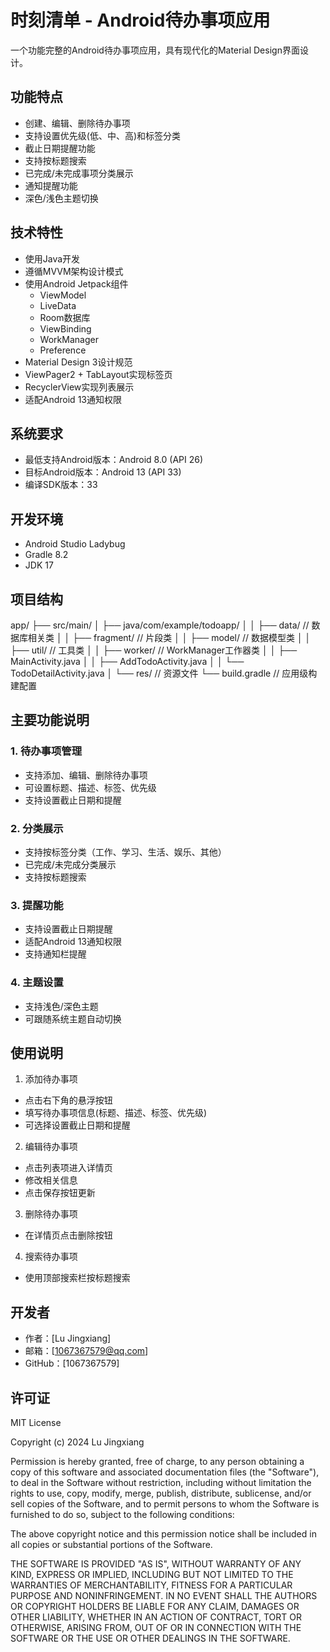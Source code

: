 # 时刻清单 - Android待办事项应用

一个功能完整的Android待办事项应用，具有现代化的Material Design界面设计。

## 功能特点

- 创建、编辑、删除待办事项
- 支持设置优先级(低、中、高)和标签分类
- 截止日期提醒功能
- 支持按标题搜索
- 已完成/未完成事项分类展示
- 通知提醒功能
- 深色/浅色主题切换

## 技术特性

- 使用Java开发
- 遵循MVVM架构设计模式
- 使用Android Jetpack组件
  - ViewModel
  - LiveData
  - Room数据库
  - ViewBinding
  - WorkManager
  - Preference
- Material Design 3设计规范
- ViewPager2 + TabLayout实现标签页
- RecyclerView实现列表展示
- 适配Android 13通知权限

## 系统要求

- 最低支持Android版本：Android 8.0 (API 26)
- 目标Android版本：Android 13 (API 33)
- 编译SDK版本：33

## 开发环境

- Android Studio Ladybug
- Gradle 8.2
- JDK 17

## 项目结构
app/
├── src/main/
│ ├── java/com/example/todoapp/
│ │ ├── data/ // 数据库相关类
│ │ ├── fragment/ // 片段类
│ │ ├── model/ // 数据模型类
│ │ ├── util/ // 工具类
│ │ ├── worker/ // WorkManager工作器类
│ │ ├── MainActivity.java
│ │ ├── AddTodoActivity.java
│ │ └── TodoDetailActivity.java
│ └── res/ // 资源文件
└── build.gradle // 应用级构建配置


## 主要功能说明

### 1. 待办事项管理
- 支持添加、编辑、删除待办事项
- 可设置标题、描述、标签、优先级
- 支持设置截止日期和提醒

### 2. 分类展示
- 支持按标签分类（工作、学习、生活、娱乐、其他）
- 已完成/未完成分类展示
- 支持按标题搜索

### 3. 提醒功能
- 支持设置截止日期提醒
- 适配Android 13通知权限
- 支持通知栏提醒

### 4. 主题设置
- 支持浅色/深色主题
- 可跟随系统主题自动切换

## 使用说明

1. 添加待办事项
  - 点击右下角的悬浮按钮
  - 填写待办事项信息(标题、描述、标签、优先级)
  - 可选择设置截止日期和提醒

2. 编辑待办事项
  - 点击列表项进入详情页
  - 修改相关信息
  - 点击保存按钮更新

3. 删除待办事项
  - 在详情页点击删除按钮

4. 搜索待办事项
  - 使用顶部搜索栏按标题搜索

## 开发者

- 作者：[Lu Jingxiang]
- 邮箱：[1067367579@qq.com]
- GitHub：[1067367579]

## 许可证

MIT License

Copyright (c) 2024 Lu Jingxiang

Permission is hereby granted, free of charge, to any person obtaining a copy
of this software and associated documentation files (the "Software"), to deal
in the Software without restriction, including without limitation the rights
to use, copy, modify, merge, publish, distribute, sublicense, and/or sell
copies of the Software, and to permit persons to whom the Software is
furnished to do so, subject to the following conditions:

The above copyright notice and this permission notice shall be included in all
copies or substantial portions of the Software.

THE SOFTWARE IS PROVIDED "AS IS", WITHOUT WARRANTY OF ANY KIND, EXPRESS OR
IMPLIED, INCLUDING BUT NOT LIMITED TO THE WARRANTIES OF MERCHANTABILITY,
FITNESS FOR A PARTICULAR PURPOSE AND NONINFRINGEMENT. IN NO EVENT SHALL THE
AUTHORS OR COPYRIGHT HOLDERS BE LIABLE FOR ANY CLAIM, DAMAGES OR OTHER
LIABILITY, WHETHER IN AN ACTION OF CONTRACT, TORT OR OTHERWISE, ARISING FROM,
OUT OF OR IN CONNECTION WITH THE SOFTWARE OR THE USE OR OTHER DEALINGS IN THE
SOFTWARE.